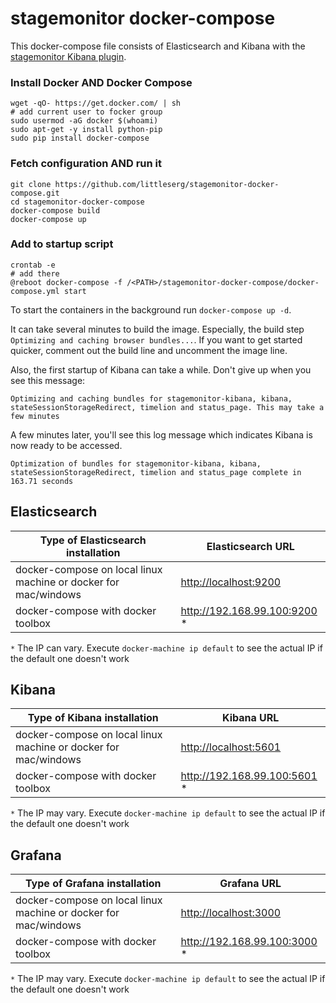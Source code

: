 # stagemonitor docker-compose

This docker-compose file consists of Elasticsearch and Kibana with the [stagemonitor Kibana plugin](https://github.com/stagemonitor/stagemonitor-kibana).

### Install Docker AND Docker Compose
```
wget -qO- https://get.docker.com/ | sh
# add current user to focker group
sudo usermod -aG docker $(whoami)
sudo apt-get -y install python-pip
sudo pip install docker-compose
```
### Fetch configuration AND run it
```
git clone https://github.com/littleserg/stagemonitor-docker-compose.git
cd stagemonitor-docker-compose
docker-compose build
docker-compose up
```

### Add to startup script
```
crontab -e
# add there
@reboot docker-compose -f /<PATH>/stagemonitor-docker-compose/docker-compose.yml start
```

To start the containers in the background run `docker-compose up -d`.

It can take several minutes to build the image. Especially, the build step `Optimizing and caching browser bundles...`.
If you want to get started quicker, comment out the build line and uncomment the image line.


Also, the first startup of Kibana can take a while. Don't give up when you see this message: 
```
Optimizing and caching bundles for stagemonitor-kibana, kibana, stateSessionStorageRedirect, timelion and status_page. This may take a few minutes
```

A few minutes later, you'll see this log message which indicates Kibana is now ready to be accessed.

```
Optimization of bundles for stagemonitor-kibana, kibana, stateSessionStorageRedirect, timelion and status_page complete in 163.71 seconds
```

## Elasticsearch

| Type of Elasticsearch installation    | Elasticsearch URL         |
|---------------------------------------|---------------------------|
| docker-compose on local linux machine or docker for mac/windows | [http://localhost:9200](http://localhost:9200) |
| docker-compose with docker toolbox    | http://192.168.99.100:9200 *|

`*` The IP can vary. Execute `docker-machine ip default` to see the actual IP if the default one doesn't work

## Kibana
| Type of Kibana installation           | Kibana URL                |
|---------------------------------------|---------------------------|
| docker-compose on local linux machine or docker for mac/windows | [http://localhost:5601](http://localhost:5601) |
| docker-compose with docker toolbox    | http://192.168.99.100:5601 *|

`*` The IP may vary. Execute `docker-machine ip default` to see the actual IP if the default one doesn't work


## Grafana
| Type of Grafana installation          | Grafana URL                |
|---------------------------------------|----------------------------|
| docker-compose on local linux machine or docker for mac/windows | [http://localhost:3000](http://localhost:3000) |
| docker-compose with docker toolbox    | http://192.168.99.100:3000 *|

`*` The IP may vary. Execute `docker-machine ip default` to see the actual IP if the default one doesn't work
